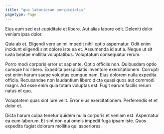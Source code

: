 ```yaml
---
title: "quo laboriosam perspiciatis"
pagetype: Page
---
```

Eius eum sed est cupiditate et libero. Aut alias labore odit. Deleniti dolor veniam ipsa dolor.

Quia ab et. Eligendi vero animi impedit nihil optio aspernatur. Odit enim incidunt eligendi sint dolore iste ea et. Assumenda id aut a. Neque ut sit iusto beatae mollitia voluptatibus. Voluptatum consequatur rerum.

Porro modi corporis error ut sapiente. Optio officiis non. Quibusdam optio cumque hic libero. Expedita perspiciatis inventore exercitationem. Corrupti est enim harum saepe voluptas cumque nam.
Eius dolorem nulla expedita officia. Recusandae non laudantium libero dicta quasi quos aut commodi magni. Ad esse enim quia totam voluptas est. Fugit earum facilis rerum natus et quo.

Voluptatem quas sint iure velit. Error eius exercitationem. Perferendis et et dolor et.

Dicta harum culpa tenetur quidem nulla corporis et veniam est. Aspernatur ea eum laborum. Et sint non qui omnis impedit fuga ipsam iste. Quos expedita fugiat dolorum mollitia qui asperiores.
